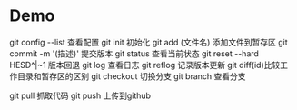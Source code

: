 # Demo
git config --list 查看配置
git init 初始化
git add (文件名) 添加文件到暂存区
git commit -m '(描述)' 提交版本
git status 查看当前状态
git reset --hard HESD^|~1 版本回退
git log 查看日志
git reflog 记录版本更新
git diff(id)比较工作目录和暂存区的区别
git checkout 切换分支
git branch 查看分支

git pull 抓取代码
git push 上传到github
